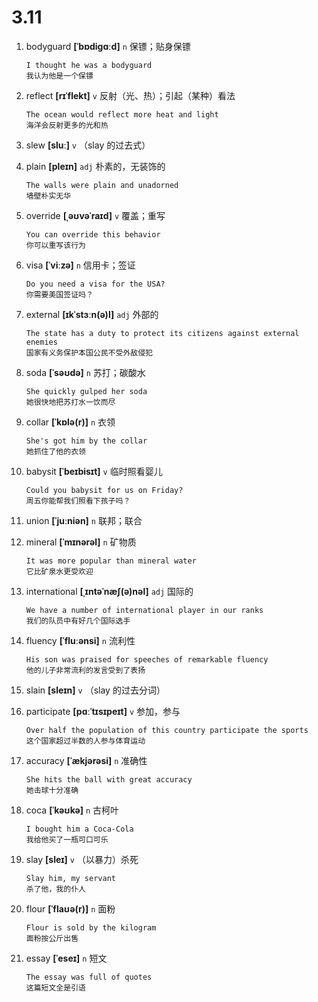 # 3.11

1. bodyguard **[ˈbɒdiɡɑːd]** `n` 保镖；贴身保镖

   ```
   I thought he was a bodyguard
   我认为他是一个保镖
   ```

2. reflect **[rɪˈflekt]** `v` 反射（光、热）；引起（某种）看法

   ```
   The ocean would reflect more heat and light
   海洋会反射更多的光和热
   ```

3. slew **[sluː]** `v` （slay 的过去式）

4. plain **[pleɪn]** `adj` 朴素的，无装饰的

   ```
   The walls were plain and unadorned
   墙壁朴实无华
   ```

5. override **[ˌəʊvəˈraɪd]** `v` 覆盖；重写

   ```
   You can override this behavior
   你可以重写该行为
   ```

6. visa **[ˈviːzə]** `n` 信用卡；签证

   ```
   Do you need a visa for the USA?
   你需要美国签证吗？
   ```

7. external **[ɪkˈstɜːn(ə)l]** `adj` 外部的

   ```
   The state has a duty to protect its citizens against external enemies
   国家有义务保护本国公民不受外敌侵犯
   ```

8. soda **[ˈsəʊdə]** `n` 苏打；碳酸水

   ```
   She quickly gulped her soda
   她很快地把苏打水一饮而尽
   ```

9. collar **[ˈkɒlə(r)]** `n` 衣领

   ```
   She's got him by the collar
   她抓住了他的衣领
   ```

10. babysit **[ˈbeɪbisɪt]** `v` 临时照看婴儿

    ```
    Could you babysit for us on Friday?
    周五你能帮我们照看下孩子吗？
    ```

11. union **[ˈjuːniən]** `n` 联邦；联合

12. mineral **[ˈmɪnərəl]** `n` 矿物质

    ```
    It was more popular than mineral water
    它比矿泉水更受欢迎
    ```

13. international **[ˌɪntəˈnæʃ(ə)nəl]** `adj` 国际的

    ```
    We have a number of international player in our ranks
    我们的队员中有好几个国际选手
    ```

14. fluency **[ˈfluːənsi]** `n` 流利性

    ```
    His son was praised for speeches of remarkable fluency
    他的儿子非常流利的发言受到了表扬
    ```

15. slain **[sleɪn]** `v` （slay 的过去分词）

16. participate **[pɑːˈtɪsɪpeɪt]** `v` 参加，参与

    ```
    Over half the population of this country participate the sports
    这个国家超过半数的人参与体育运动
    ```

17. accuracy **[ˈækjərəsi]** `n` 准确性

    ```
    She hits the ball with great accuracy
    她击球十分准确
    ```

18. coca **[ˈkəʊkə]** `n` 古柯叶

    ```
    I bought him a Coca-Cola
    我给他买了一瓶可口可乐
    ```

19. slay **[sleɪ]** `v` （以暴力）杀死

    ```
    Slay him, my servant
    杀了他，我的仆人
    ```

20. flour **[ˈflaʊə(r)]** `n` 面粉

    ```
    Flour is sold by the kilogram
    面粉按公斤出售
    ```

21. essay **[ˈeseɪ]** `n` 短文
    ```
    The essay was full of quotes
    这篇短文全是引语
    ```
